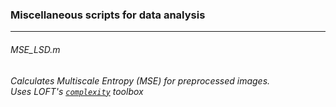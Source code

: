 ### Miscellaneous scripts for data analysis
___
###### MSE_LSD.m
_Calculates Multiscale Entropy (MSE) for preprocessed images._ <br />
_Uses  LOFT's [`complexity`](http://loft-lab.org/index-5-2.html) toolbox_ <br />


